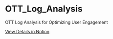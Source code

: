 # OTT_Log_Analysis
OTT Log Analysis for Optimizing User Engagement

[View Details in Notion](https://www.notion.so/OTT-Log-Analysis-for-Optimizing-User-Engagement-1e8e239d363a802e8f71e9d237f25899)
